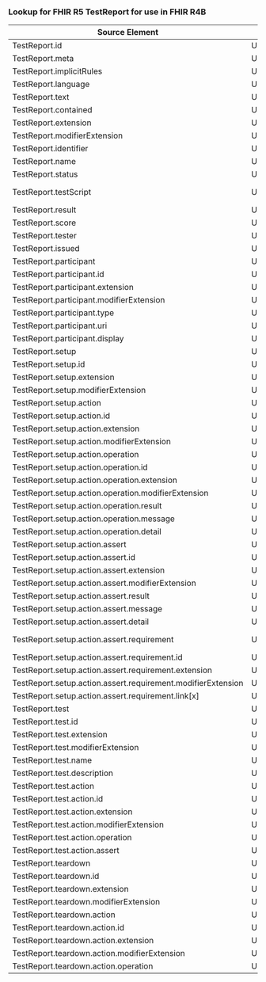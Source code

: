 ### Lookup for FHIR R5 TestReport for use in FHIR R4B

| Source Element | Usage | Target |
| -------------- | ----- | ------ |
| TestReport.id | UseElementRenamed | TestReport.id |
| TestReport.meta | UseElementRenamed | TestReport.meta |
| TestReport.implicitRules | UseElementRenamed | TestReport.implicitRules |
| TestReport.language | UseElementRenamed | TestReport.language |
| TestReport.text | UseElementRenamed | TestReport.text |
| TestReport.contained | UseElementRenamed | TestReport.contained |
| TestReport.extension | UseElementRenamed | TestReport.extension |
| TestReport.modifierExtension | UseElementRenamed | TestReport.modifierExtension |
| TestReport.identifier | UseElementRenamed | TestReport.identifier |
| TestReport.name | UseElementRenamed | TestReport.name |
| TestReport.status | UseElementRenamed | TestReport.status |
| TestReport.testScript | UseExtension | http://hl7.org/fhir/5.0/StructureDefinition/extension-TestReport.testScript |
| TestReport.result | UseElementRenamed | TestReport.result |
| TestReport.score | UseElementRenamed | TestReport.score |
| TestReport.tester | UseElementRenamed | TestReport.tester |
| TestReport.issued | UseElementRenamed | TestReport.issued |
| TestReport.participant | UseElementRenamed | TestReport.participant |
| TestReport.participant.id | UseElementRenamed | TestReport.participant.id |
| TestReport.participant.extension | UseElementRenamed | TestReport.participant.extension |
| TestReport.participant.modifierExtension | UseElementRenamed | TestReport.participant.modifierExtension |
| TestReport.participant.type | UseElementRenamed | TestReport.participant.type |
| TestReport.participant.uri | UseElementRenamed | TestReport.participant.uri |
| TestReport.participant.display | UseElementRenamed | TestReport.participant.display |
| TestReport.setup | UseElementRenamed | TestReport.setup |
| TestReport.setup.id | UseElementRenamed | TestReport.setup.id |
| TestReport.setup.extension | UseElementRenamed | TestReport.setup.extension |
| TestReport.setup.modifierExtension | UseElementRenamed | TestReport.setup.modifierExtension |
| TestReport.setup.action | UseElementRenamed | TestReport.setup.action |
| TestReport.setup.action.id | UseElementRenamed | TestReport.setup.action.id |
| TestReport.setup.action.extension | UseElementRenamed | TestReport.setup.action.extension |
| TestReport.setup.action.modifierExtension | UseElementRenamed | TestReport.setup.action.modifierExtension |
| TestReport.setup.action.operation | UseElementRenamed | TestReport.setup.action.operation |
| TestReport.setup.action.operation.id | UseElementRenamed | TestReport.setup.action.operation.id |
| TestReport.setup.action.operation.extension | UseElementRenamed | TestReport.setup.action.operation.extension |
| TestReport.setup.action.operation.modifierExtension | UseElementRenamed | TestReport.setup.action.operation.modifierExtension |
| TestReport.setup.action.operation.result | UseElementRenamed | TestReport.setup.action.operation.result |
| TestReport.setup.action.operation.message | UseElementRenamed | TestReport.setup.action.operation.message |
| TestReport.setup.action.operation.detail | UseElementRenamed | TestReport.setup.action.operation.detail |
| TestReport.setup.action.assert | UseElementRenamed | TestReport.setup.action.assert |
| TestReport.setup.action.assert.id | UseElementRenamed | TestReport.setup.action.assert.id |
| TestReport.setup.action.assert.extension | UseElementRenamed | TestReport.setup.action.assert.extension |
| TestReport.setup.action.assert.modifierExtension | UseElementRenamed | TestReport.setup.action.assert.modifierExtension |
| TestReport.setup.action.assert.result | UseElementRenamed | TestReport.setup.action.assert.result |
| TestReport.setup.action.assert.message | UseElementRenamed | TestReport.setup.action.assert.message |
| TestReport.setup.action.assert.detail | UseElementRenamed | TestReport.setup.action.assert.detail |
| TestReport.setup.action.assert.requirement | UseExtension | http://hl7.org/fhir/5.0/StructureDefinition/extension-TestReport.setup.action.assert.requirement |
| TestReport.setup.action.assert.requirement.id | UseExtensionFromAncestor | - |
| TestReport.setup.action.assert.requirement.extension | UseExtensionFromAncestor | - |
| TestReport.setup.action.assert.requirement.modifierExtension | UseExtensionFromAncestor | - |
| TestReport.setup.action.assert.requirement.link[x] | UseExtensionFromAncestor | - |
| TestReport.test | UseElementRenamed | TestReport.test |
| TestReport.test.id | UseElementRenamed | TestReport.test.id |
| TestReport.test.extension | UseElementRenamed | TestReport.test.extension |
| TestReport.test.modifierExtension | UseElementRenamed | TestReport.test.modifierExtension |
| TestReport.test.name | UseElementRenamed | TestReport.test.name |
| TestReport.test.description | UseElementRenamed | TestReport.test.description |
| TestReport.test.action | UseElementRenamed | TestReport.test.action |
| TestReport.test.action.id | UseElementRenamed | TestReport.test.action.id |
| TestReport.test.action.extension | UseElementRenamed | TestReport.test.action.extension |
| TestReport.test.action.modifierExtension | UseElementRenamed | TestReport.test.action.modifierExtension |
| TestReport.test.action.operation | UseElementRenamed | TestReport.test.action.operation |
| TestReport.test.action.assert | UseElementRenamed | TestReport.test.action.assert |
| TestReport.teardown | UseElementRenamed | TestReport.teardown |
| TestReport.teardown.id | UseElementRenamed | TestReport.teardown.id |
| TestReport.teardown.extension | UseElementRenamed | TestReport.teardown.extension |
| TestReport.teardown.modifierExtension | UseElementRenamed | TestReport.teardown.modifierExtension |
| TestReport.teardown.action | UseElementRenamed | TestReport.teardown.action |
| TestReport.teardown.action.id | UseElementRenamed | TestReport.teardown.action.id |
| TestReport.teardown.action.extension | UseElementRenamed | TestReport.teardown.action.extension |
| TestReport.teardown.action.modifierExtension | UseElementRenamed | TestReport.teardown.action.modifierExtension |
| TestReport.teardown.action.operation | UseElementRenamed | TestReport.teardown.action.operation |
